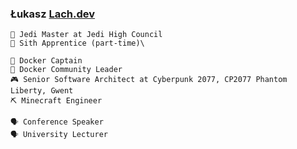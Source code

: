 ### Łukasz [Lach.dev](https://lach.dev)

```
💙 Jedi Master at Jedi High Council
🖤 Sith Apprentice (part-time)\

🐋 Docker Captain
🐋 Docker Community Leader
🎮 Senior Software Architect at Cyberpunk 2077, CP2077 Phantom Liberty, Gwent
⛏ Minecraft Engineer

🗣️ Conference Speaker
🗣️ University Lecturer
```
